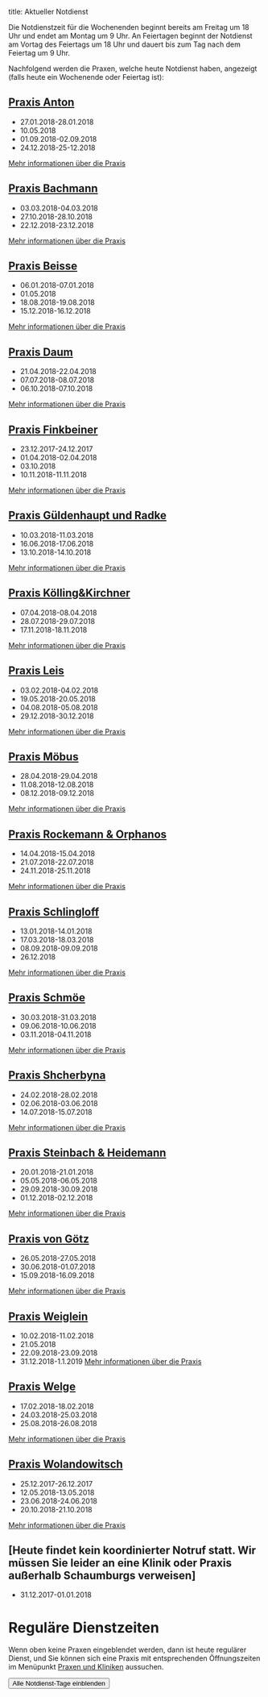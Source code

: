 title: Aktueller Notdienst

Die Notdienstzeit für die Wochenenden beginnt bereits am Freitag um 18 Uhr und endet am Montag um 9 Uhr.
An Feiertagen beginnt der Notdienst am Vortag des Feiertags um 18 Uhr und dauert bis zum Tag nach dem Feiertag um 9 Uhr.

Nachfolgend werden die Praxen, welche heute Notdienst haben, angezeigt (falls heute ein Wochenende oder Feiertag ist):

<!-- Anleitung: In Klammern nach der Praxis-Überschrift eine Komma-getrennte Liste der Daten oder Datumsbereiche.
Ein Datum wird in der Form TT.MM.JJJJ angegeben und ein Datumsberiehc als TT.MM.JJJJ-TT.MM.JJJJ
Automatisch wird der Notdienst einen Tag vorher und einen Tag nachher noch angezeigt. -->


[Praxis Anton](tieraerzte/anton.html)
-------------------------------------------------------------

- 27.01.2018-28.01.2018
- 10.05.2018
- 01.09.2018-02.09.2018
- 24.12.2018-25-12.2018

[Mehr informationen über die Praxis](tieraerzte/anton.html)


[Praxis Bachmann](tieraerzte/bachmann.html)
-------------------------------------------------------------

- 03.03.2018-04.03.2018
- 27.10.2018-28.10.2018
- 22.12.2018-23.12.2018

[Mehr informationen über die Praxis](tieraerzte/bachmann.html)


[Praxis Beisse](tieraerzte/beisse.html)
-----------------------------------------------------------

- 06.01.2018-07.01.2018
- 01.05.2018
- 18.08.2018-19.08.2018
- 15.12.2018-16.12.2018

[Mehr informationen über die Praxis](tieraerzte/beisse.html)


[Praxis Daum](tieraerzte/daum.html)
-------------------------------------------------------------

- 21.04.2018-22.04.2018
- 07.07.2018-08.07.2018
- 06.10.2018-07.10.2018

[Mehr informationen über die Praxis](tieraerzte/daum.html)


[Praxis Finkbeiner](tieraerzte/finkbeiner.html)
-----------------------------------------------------------

- 23.12.2017-24.12.2017
- 01.04.2018-02.04.2018
- 03.10.2018
- 10.11.2018-11.11.2018

[Mehr informationen über die Praxis](tieraerzte/finkbeiner.html)


[Praxis Güldenhaupt und Radke](tieraerzte/gueldenhaupt.html)
-------------------------------------------------------------

- 10.03.2018-11.03.2018
- 16.06.2018-17.06.2018
- 13.10.2018-14.10.2018

[Mehr informationen über die Praxis](tieraerzte/gueldenhaupt.html)


[Praxis Kölling&Kirchner](tieraerzte/koelling&kirchner.html)
-------------------------------------------------------------

- 07.04.2018-08.04.2018
- 28.07.2018-29.07.2018
- 17.11.2018-18.11.2018

[Mehr informationen über die Praxis](tieraerzte/koelling&kirchner.html)


[Praxis Leis](tieraerzte/leis.html)
-------------------------------------------------------------

- 03.02.2018-04.02.2018
- 19.05.2018-20.05.2018
- 04.08.2018-05.08.2018
- 29.12.2018-30.12.2018

[Mehr informationen über die Praxis](tieraerzte/leis.html)


[Praxis Möbus](tieraerzte/moebus.html)
-------------------------------------------------------------

- 28.04.2018-29.04.2018
- 11.08.2018-12.08.2018
- 08.12.2018-09.12.2018

[Mehr informationen über die Praxis](tieraerzte/moebus.html)


[Praxis Rockemann & Orphanos](tieraerzte/rockemann&orphanos.html)
-------------------------------------------------------------

- 14.04.2018-15.04.2018
- 21.07.2018-22.07.2018
- 24.11.2018-25.11.2018

[Mehr informationen über die Praxis](tieraerzte/rockemann&orphanos.html)


[Praxis Schlingloff](tieraerzte/schlingloff.html)
-------------------------------------------------------------

- 13.01.2018-14.01.2018
- 17.03.2018-18.03.2018
- 08.09.2018-09.09.2018
- 26.12.2018

[Mehr informationen über die Praxis](tieraerzte/schlingloff.html)


[Praxis Schmöe](tieraerzte/schmoe.html)
-------------------------------------------------------------

- 30.03.2018-31.03.2018
- 09.06.2018-10.06.2018
- 03.11.2018-04.11.2018

[Mehr informationen über die Praxis](tieraerzte/schmoe.html)


[Praxis Shcherbyna](tieraerzte/Shcherbyna.html)
-------------------------------------------------------------

- 24.02.2018-28.02.2018
- 02.06.2018-03.06.2018
- 14.07.2018-15.07.2018

[Mehr informationen über die Praxis](tieraerzte/Shcherbyna.html)


[Praxis Steinbach & Heidemann](tieraerzte/steinbach&heidemann.html)
-------------------------------------------------------------

- 20.01.2018-21.01.2018
- 05.05.2018-06.05.2018
- 29.09.2018-30.09.2018
- 01.12.2018-02.12.2018

[Mehr informationen über die Praxis](tieraerzte/steinbach&heidemann.html)


[Praxis von Götz](tieraerzte/von-goetz.html)
-------------------------------------------------------------

- 26.05.2018-27.05.2018
- 30.06.2018-01.07.2018
- 15.09.2018-16.09.2018

[Mehr informationen über die Praxis](tieraerzte/von-goetz.html)


[Praxis Weiglein](tieraerzte/weiglein.html)
-------------------------------------------------------------

- 10.02.2018-11.02.2018
- 21.05.2018
- 22.09.2018-23.09.2018
- 31.12.2018-1.1.2019
[Mehr informationen über die Praxis](tieraerzte/weiglein.html)


[Praxis Welge](tieraerzte/welge.html)
-------------------------------------------------------------

- 17.02.2018-18.02.2018
- 24.03.2018-25.03.2018
- 25.08.2018-26.08.2018

[Mehr informationen über die Praxis](tieraerzte/welge.html)


[Praxis Wolandowitsch](tieraerzte/wolandowitsch.html)
-------------------------------------------------------------

- 25.12.2017-26.12.2017
- 12.05.2018-13.05.2018
- 23.06.2018-24.06.2018
- 20.10.2018-21.10.2018

[Mehr informationen über die Praxis](tieraerzte/wolandowitsch.html)


[Heute findet kein koordinierter Notruf statt. Wir müssen Sie leider an eine Klinik oder Praxis außerhalb Schaumburgs verweisen]
------------------------------------------------------------ 

- 31.12.2017-01.01.2018

Reguläre Dienstzeiten
===================================

Wenn oben keine Praxen eingeblendet werden, dann ist heute regulärer Dienst, und Sie können sich eine Praxis mit entsprechenden Öffnungszeiten im Menüpunkt [Praxen und Kliniken](tieraerzte.html) aussuchen.



<button id="toggle_notdienst" type="button" onclick="toggle_visibility();" class="btn btn-info btn-lg btn-block" data-toggle-text="Alle Notdienst-Tage ausblenden" autocomplete="off">Alle Notdienst-Tage einblenden</button>



<!--              ACHTUNG, AB HIER NICHT MODIFIZIEREN!

Es sei denn, Sie wissen was Sie tun :-)

Der nachfolgende JavaScript-Code wird nach dem Laden dieser Seite auf dem
Computer des Nutzers ausgeführt und zeigt den jeweils gültigen Notdienst an
und versteckt die restlichen Inhalte, wenn das Datum nicht passt.
Die Zeiträume werden in Klammern in den Überschriften der ersten beiden
Stufen angegeben (also z.B. `# Überschrift (23.04.2014, 01.05.2014)`).
Mehrere Datumsangaben werden durch Komma getrennt. Es ist auch möglich
Zeiträume anzugeben, wobei ein Bindestrich das Start- vom End-Datum
abgrenzt. Beispiel `# Überschrift (23.04.2014 - 25.04.2014)`.

(C) 2014, Samuel John (www.samueljohn.de)
Released under MIT license.
-->

<script src="moment.js"></script>
<script>

// Find html nodes on the same level after `elem`, up to but excluding the
// next element in the array `stop_tags`
function siblings_up_to (elem, stop_tags) {
    var content = [];
    do {
        content.push(elem);
        elem = elem.nextElementSibling;
    } while (elem && stop_tags.indexOf(elem.tagName) < 0);
    return content;
}

function parse_date (text) {
    return moment(text, ["DD.MM.YYYY", "DD. MMM YYYY"], "de");
}

// Return a list of pairs of moment.js objects `[ ...,[start, end],...]`
function extract_dates (text) {
    // list to hold the dates
    var dates = [];
    // regular expression to extract the text in the last pair of brackets
    var find_text_in_last_brackets_regex = /^(.*)$/gm;
    var text_in_last_brackets = find_text_in_last_brackets_regex.exec(text);
    // console.log("regex matching: ", text_in_last_brackets);
    if (text_in_last_brackets && text_in_last_brackets.length > 1) {
        // if match, split out possible multiple dates seperated by `,`
        var date_ranges = text_in_last_brackets[1].split(',');
        // console.log("date_ranges: ", date_ranges);
        date_ranges.forEach(
            function (one_date_range_text) {
                var from_to = one_date_range_text.split('-');
                // console.log("from,to (array of string): ", from_to);
                if (from_to.length > 2) {
                    console.warn("Warning: More than two '-' found in date range.");
                    return;
                }
                // try to parse start...
                var start = parse_date(from_to[0]);
                var end = start.clone();
                if (start.isValid) {
                    // console.log("...start is valid: ", from_to[0]);
                    end.add('d', 1);  // set end to +24h later than start
                }
                // Check if there is a stop-date
                if (from_to.length > 1) {
                    // console.log("Stop-date given: ", from_to[1]);
                    end = parse_date(from_to[1]);
                    end.add('d', 1);  // so that 01.02.2014 - 02.02.2014 includes 02.02
                }
                // console.log("Parsed date from ", start, " to (+ 1d) ", end);
                dates.push([start, end]);
            }
        )
    }
    return dates;
}

function now_in_date_ranges ( date_ranges, duration_before, duration_after ) {
    var i = 0;
    for (; i < date_ranges.length; i++) {
        var date = date_ranges[i];
        if (date.length <= 0) {
            console.error("Could not extract dates for " + heading);
            return;
        }
        var start = date[0];
        var end = date[1];
        var now = moment();
        // console.log("start " + start._d);
        // console.log("now " + now._d);
        // console.log("end " + end._d);
        if (now >= start.subtract(duration_before) && now <= end.add(duration_after)) {
            console.log("☑ " + now.format('DD.MM.YYYY') + " is in date range: "
                        + date[0].subtract(duration_before).format('DD.MM.YYYY')
                        + " - "
                        + date[1].add(duration_after).format('DD.MM.YYYY'));
            return true; // don't hide this, let it stay visible
        } else {
            console.log("☐ " + now.format('DD.MM.YYYY'), " is NOT in date range: "
                        + date[0].subtract(duration_before).format('DD.MM.YYYY')
                        + " - "
                        + date[1].add(duration_after).format('DD.MM.YYYY'));
        }
    }
    return false;
}

// Search for h2 headings and hide them (with all the siblings) unless the
// current date (now) is in any of the given ranges (in brackest after the heading) or
// `before_now` long earlier than `now`.
function seek_and_hide () {
    // Not only show at beginning of first day but this long before already
    var duration_before = moment.duration(1, 'days');
    var duration_after  = moment.duration(1, 'days');
    var h2_headings = document.getElementById("content").getElementsByTagName("H2");
    console.log("seek and hide...");
    console.log("found " + h2_headings.length + " h2 headings.");
    var i = 0;
    for (; i < h2_headings.length; i++) {
        console.log("----------------- ", i );
        var heading = h2_headings[i];
        console.log("Processing " + heading.textContent);
        var follow = heading.nextElementSibling;
        var date_ranges_txt = "";
        if (follow && follow.tagName == "UL") {
            console.log("UL list after heading.");
            var lis = follow.children;
            var j = 0;
            for (; j < lis.length; j++) {
                date_ranges_txt += lis[j].textContent + ", ";
                if (! now_in_date_ranges(extract_dates(lis[j].textContent), duration_before, duration_after)) {
                    // hide
                    lis[j].display_orig = lis[j].style.display;
                    lis[j].style.display = "none";
                    lis[j].classList.add("hidden_notdienst");
                } else {
                    // show this h2
                    console.log("match found!");
                }
            }
            if( ! now_in_date_ranges(extract_dates(date_ranges_txt), duration_before, duration_after)) {
                siblings_up_to(heading, ["H2", "H1"]).forEach( function (el) {
                    el.display_orig = el.style.display;
                    el.style.display = "none";
                    el.classList.add("hidden_notdienst");
                });
                heading.classList.add("seek_and_hide");
            }
        }
        console.log("done. ", i);
    }
}

function toggle_visibility() {
    console.log("toggle_visibility");
    var hidden_elements = document.getElementsByClassName("hidden_notdienst");
    console.log(hidden_elements.length + " hidden elements...");
    var i = 0;
    for (; i < hidden_elements.length; i++) {
        console.log(hidden_elements[i] + " style = " + hidden_elements[i].style.display)
        if (hidden_elements[i].style.display == "none") {
            console.log(hidden_elements[i].display_orig);
            hidden_elements[i].style.display = hidden_elements[i].display_orig;
        } else {
            hidden_elements[i].style.display = "none";
        }
    }
}

// run this shit
seek_and_hide();
</script>
